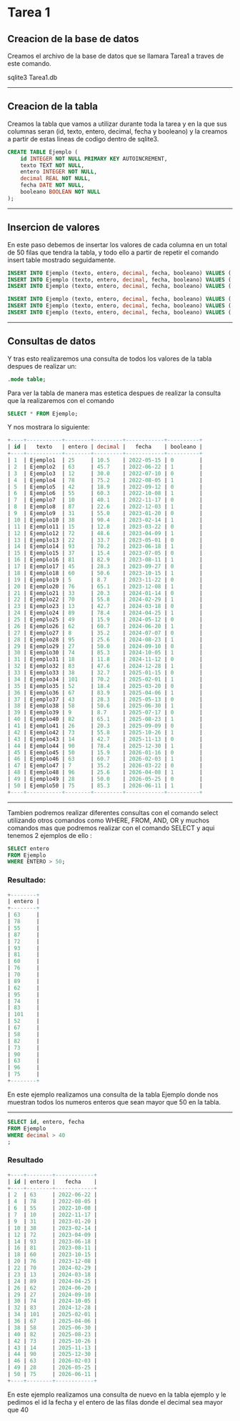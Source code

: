 #  Tarea 1 

## Creacion de la base de datos

Creamos el archivo de la base de datos que se llamara Tarea1 a traves de este comando.


sqlite3 Tarea1.db

---

## Creacion de la tabla

Creamos la tabla que vamos a utilizar durante toda la tarea y en la que sus columnas seran (id, texto, entero, decimal, fecha y booleano) y la creamos a partir de estas lineas de codigo dentro de sqlite3.

```SQL
CREATE TABLE Ejemplo (
    id INTEGER NOT NULL PRIMARY KEY AUTOINCREMENT,
    texto TEXT NOT NULL,
    entero INTEGER NOT NULL,
    decimal REAL NOT NULL,
    fecha DATE NOT NULL,
    booleano BOOLEAN NOT NULL
);
```
---

## Insercion de valores

En este paso debemos de insertar los valores de cada columna en un total de 50 filas que tendra la tabla, y todo ello a partir de repetir el comando insert table mostrado seguidamente.


```SQL
INSERT INTO Ejemplo (texto, entero, decimal, fecha, booleano) VALUES ('Ejemplo1', 25, 10.5, '2022-05-15', 0 );
INSERT INTO Ejemplo (texto, entero, decimal, fecha, booleano) VALUES ('Ejemplo2', 63, 45.7, '2022-06-22', 1 );
INSERT INTO Ejemplo (texto, entero, decimal, fecha, booleano) VALUES ('Ejemplo3', 12, 30.0, '2022-07-10', 0 );
```

```SQL
INSERT INTO Ejemplo (texto, entero, decimal, fecha, booleano) VALUES ('Ejemplo48', 96, 25.6, '2026-04-08', 1 );
INSERT INTO Ejemplo (texto, entero, decimal, fecha, booleano) VALUES ('Ejemplo49', 28, 50.0, '2026-05-25', 0 );
INSERT INTO Ejemplo (texto, entero, decimal, fecha, booleano) VALUES ('Ejemplo50', 75, 85.3, '2026-06-11', 1 );
```
---

## Consultas de datos

Y tras esto realizaremos una consulta de todos los valores de la tabla despues de realizar un:

```SQL
.mode table;
```

Para ver la tabla de manera mas estetica despues de realizar la consulta que la realizaremos con el comando 

```SQL
SELECT * FROM Ejemplo;
```

Y nos mostrara lo siguiente:

```SQL
+----+-----------+--------+---------+------------+----------+
| id |   texto   | entero | decimal |   fecha    | booleano |
+----+-----------+--------+---------+------------+----------+
| 1  | Ejemplo1  | 25     | 10.5    | 2022-05-15 | 0        |
| 2  | Ejemplo2  | 63     | 45.7    | 2022-06-22 | 1        |
| 3  | Ejemplo3  | 12     | 30.0    | 2022-07-10 | 0        |
| 4  | Ejemplo4  | 78     | 75.2    | 2022-08-05 | 1        |
| 5  | Ejemplo5  | 42     | 18.9    | 2022-09-12 | 0        |
| 6  | Ejemplo6  | 55     | 60.3    | 2022-10-08 | 1        |
| 7  | Ejemplo7  | 10     | 40.1    | 2022-11-17 | 0        |
| 8  | Ejemplo8  | 87     | 22.6    | 2022-12-03 | 1        |
| 9  | Ejemplo9  | 31     | 55.0    | 2023-01-20 | 0        |
| 10 | Ejemplo10 | 38     | 90.4    | 2023-02-14 | 1        |
| 11 | Ejemplo11 | 15     | 12.8    | 2023-03-22 | 0        |
| 12 | Ejemplo12 | 72     | 48.6    | 2023-04-09 | 1        |
| 13 | Ejemplo13 | 22     | 33.7    | 2023-05-01 | 0        |
| 14 | Ejemplo14 | 93     | 70.2    | 2023-06-18 | 1        |
| 15 | Ejemplo15 | 37     | 15.4    | 2023-07-05 | 0        |
| 16 | Ejemplo16 | 81     | 82.9    | 2023-08-11 | 1        |
| 17 | Ejemplo17 | 45     | 28.3    | 2023-09-27 | 0        |
| 18 | Ejemplo18 | 60     | 50.6    | 2023-10-15 | 1        |
| 19 | Ejemplo19 | 5      | 8.7     | 2023-11-22 | 0        |
| 20 | Ejemplo20 | 76     | 65.1    | 2023-12-08 | 1        |
| 21 | Ejemplo21 | 33     | 20.3    | 2024-01-14 | 0        |
| 22 | Ejemplo22 | 70     | 55.8    | 2024-02-29 | 1        |
| 23 | Ejemplo23 | 13     | 42.7    | 2024-03-18 | 0        |
| 24 | Ejemplo24 | 89     | 78.4    | 2024-04-25 | 1        |
| 25 | Ejemplo25 | 49     | 15.9    | 2024-05-12 | 0        |
| 26 | Ejemplo26 | 62     | 60.7    | 2024-06-20 | 1        |
| 27 | Ejemplo27 | 8      | 35.2    | 2024-07-07 | 0        |
| 28 | Ejemplo28 | 95     | 25.6    | 2024-08-23 | 1        |
| 29 | Ejemplo29 | 27     | 50.0    | 2024-09-10 | 0        |
| 30 | Ejemplo30 | 74     | 85.3    | 2024-10-05 | 1        |
| 31 | Ejemplo31 | 18     | 11.8    | 2024-11-12 | 0        |
| 32 | Ejemplo32 | 83     | 47.6    | 2024-12-28 | 1        |
| 33 | Ejemplo33 | 38     | 32.7    | 2025-01-15 | 0        |
| 34 | Ejemplo34 | 101    | 70.2    | 2025-02-01 | 1        |
| 35 | Ejemplo35 | 52     | 18.4    | 2025-03-20 | 0        |
| 36 | Ejemplo36 | 67     | 83.9    | 2025-04-06 | 1        |
| 37 | Ejemplo37 | 43     | 28.3    | 2025-05-13 | 0        |
| 38 | Ejemplo38 | 58     | 50.6    | 2025-06-30 | 1        |
| 39 | Ejemplo39 | 9      | 8.7     | 2025-07-17 | 0        |
| 40 | Ejemplo40 | 82     | 65.1    | 2025-08-23 | 1        |
| 41 | Ejemplo41 | 26     | 20.3    | 2025-09-09 | 0        |
| 42 | Ejemplo42 | 73     | 55.8    | 2025-10-26 | 1        |
| 43 | Ejemplo43 | 14     | 42.7    | 2025-11-13 | 0        |
| 44 | Ejemplo44 | 90     | 78.4    | 2025-12-30 | 1        |
| 45 | Ejemplo45 | 50     | 15.9    | 2026-01-16 | 0        |
| 46 | Ejemplo46 | 63     | 60.7    | 2026-02-03 | 1        |
| 47 | Ejemplo47 | 7      | 35.2    | 2026-03-22 | 0        |
| 48 | Ejemplo48 | 96     | 25.6    | 2026-04-08 | 1        |
| 49 | Ejemplo49 | 28     | 50.0    | 2026-05-25 | 0        |
| 50 | Ejemplo50 | 75     | 85.3    | 2026-06-11 | 1        |
+----+-----------+--------+---------+------------+----------+
```
---

Tambien podremos realizar diferentes consultas con el comando select utilizando otros comandos como WHERE, FROM, AND, OR y muchos comandos mas que podremos realizar con el comando SELECT y aqui tenemos 2 ejemplos de ello :


```SQL
SELECT entero
FROM Ejemplo 
WHERE ENTERO > 50;
```
### Resultado:

```SQL
+--------+
| entero |
+--------+
| 63     |
| 78     |
| 55     |
| 87     |
| 72     |
| 93     |
| 81     |
| 60     |
| 76     |
| 70     |
| 89     |
| 62     |
| 95     |
| 74     |
| 83     |
| 101    |
| 52     |
| 67     |
| 58     |
| 82     |
| 73     |
| 90     |
| 63     |
| 96     |
| 75     |
+--------+
```

En este ejemplo realizamos una consulta de la tabla Ejemplo donde nos muestran todos los numeros enteros que sean mayor que 50 en la tabla.

---

```SQL
SELECT id, entero, fecha
FROM Ejemplo
WHERE decimal > 40
;
```

### Resultado 

```SQL
+----+--------+------------+
| id | entero |   fecha    |
+----+--------+------------+
| 2  | 63     | 2022-06-22 |
| 4  | 78     | 2022-08-05 |
| 6  | 55     | 2022-10-08 |
| 7  | 10     | 2022-11-17 |
| 9  | 31     | 2023-01-20 |
| 10 | 38     | 2023-02-14 |
| 12 | 72     | 2023-04-09 |
| 14 | 93     | 2023-06-18 |
| 16 | 81     | 2023-08-11 |
| 18 | 60     | 2023-10-15 |
| 20 | 76     | 2023-12-08 |
| 22 | 70     | 2024-02-29 |
| 23 | 13     | 2024-03-18 |
| 24 | 89     | 2024-04-25 |
| 26 | 62     | 2024-06-20 |
| 29 | 27     | 2024-09-10 |
| 30 | 74     | 2024-10-05 |
| 32 | 83     | 2024-12-28 |
| 34 | 101    | 2025-02-01 |
| 36 | 67     | 2025-04-06 |
| 38 | 58     | 2025-06-30 |
| 40 | 82     | 2025-08-23 |
| 42 | 73     | 2025-10-26 |
| 43 | 14     | 2025-11-13 |
| 44 | 90     | 2025-12-30 |
| 46 | 63     | 2026-02-03 |
| 49 | 28     | 2026-05-25 |
| 50 | 75     | 2026-06-11 |
+----+--------+------------+
```
En este ejemplo realizamos una consulta de nuevo en la tabla ejemplo y le pedimos el id la fecha y el entero de las filas donde el decimal sea mayor que 40


